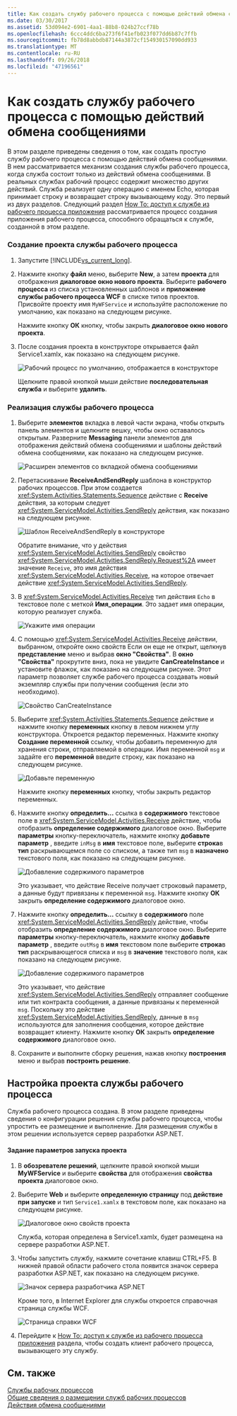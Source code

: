 ```yaml
---
title: Как создать службу рабочего процесса с помощью действий обмена сообщениями
ms.date: 03/30/2017
ms.assetid: 53d094e2-6901-4aa1-88b8-024b27ccf78b
ms.openlocfilehash: 6ccc4ddc6ba273f6f41efb023f077dd6b87c7ffb
ms.sourcegitcommit: fb78d8abbdb87144a3872cf154930157090dd933
ms.translationtype: MT
ms.contentlocale: ru-RU
ms.lasthandoff: 09/26/2018
ms.locfileid: "47196561"
---
```

# <a name="how-to-create-a-workflow-service-with-messaging-activities"></a>Как создать службу рабочего процесса с помощью действий обмена сообщениями
В этом разделе приведены сведения о том, как создать простую службу рабочего процесса с помощью действий обмена сообщениями. В нем рассматривается механизм создания службы рабочего процесса, когда служба состоит только из действий обмена сообщениями. В реальных службах рабочий процесс содержит множество других действий. Служба реализует одну операцию с именем Echo, которая принимает строку и возвращает строку вызывающему коду. Это первый из двух разделов. Следующий раздел [How To: доступ к службе из рабочего процесса приложения](../../../../docs/framework/wcf/feature-details/how-to-access-a-service-from-a-workflow-application.md) рассматривается процесс создания приложения рабочего процесса, способного обращаться к службе, созданной в этом разделе.  
  
### <a name="to-create-a-workflow-service-project"></a>Создание проекта службы рабочего процесса  
  
1.  Запустите [!INCLUDE[vs_current_long](../../../../includes/vs-current-long-md.md)].  
  
2.  Нажмите кнопку **файл** меню, выберите **New**, а затем **проекта** для отображения **диалоговое окно нового проекта**. Выберите **рабочего процесса** из списка установленных шаблонов и **приложение службы рабочего процесса WCF** в списке типов проектов. Присвойте проекту имя `MyWFService` и используйте расположение по умолчанию, как показано на следующем рисунке.  
  
     Нажмите кнопку **ОК** кнопку, чтобы закрыть **диалоговое окно нового проекта**.  
  
3.  После создания проекта в конструкторе открывается файл Service1.xamlx, как показано на следующем рисунке.  
  
     ![Рабочий процесс по умолчанию, отображается в конструкторе](../../../../docs/framework/wcf/feature-details/media/defaultworkflowservice.JPG "DefaultWorkflowService")  
  
     Щелкните правой кнопкой мыши действие **последовательная служба** и выберите **удалить**.  
  
### <a name="to-implement-the-workflow-service"></a>Реализация службы рабочего процесса  
  
1.  Выберите **элементов** вкладка в левой части экрана, чтобы открыть панель элементов и щелкните вешку, чтобы окно оставалось открытым. Разверните **Messaging** панели элементов для отображения действий обмена сообщениями и шаблоны действий обмена сообщениями, как показано на следующем рисунке.  
  
     ![Расширен элементов со вкладкой обмена сообщениями](../../../../docs/framework/wcf/feature-details/media/wfdesignertoolbox.JPG "WFDesignerToolbox")  
  
2.  Перетаскивание **ReceiveAndSendReply** шаблона в конструктор рабочих процессов. При этом создается <xref:System.Activities.Statements.Sequence> действие с **Receive** действия, за которым следует <xref:System.ServiceModel.Activities.SendReply> действия, как показано на следующем рисунке.  
  
     ![Шаблон ReceiveAndSendReply в конструкторе](../../../../docs/framework/wcf/feature-details/media/receiveandsendreply.JPG "ReceiveAndSendReply")  
  
     Обратите внимание, что у действия <xref:System.ServiceModel.Activities.SendReply> свойство <xref:System.ServiceModel.Activities.SendReply.Request%2A> имеет значение `Receive`, это имя действия <xref:System.ServiceModel.Activities.Receive>, на которое отвечает действие <xref:System.ServiceModel.Activities.SendReply>.  
  
3.  В <xref:System.ServiceModel.Activities.Receive> тип действия `Echo` в текстовое поле с меткой **Имя_операции**. Это задает имя операции, которую реализует служба.  
  
     ![Укажите имя операции](../../../../docs/framework/wcf/feature-details/media/defineoperation.JPG "DefineOperation")  
  
4.  С помощью <xref:System.ServiceModel.Activities.Receive> действии, выбранном, откройте окно свойств Если он еще не открыт, щелкнув **представление** меню и выбрав **окно "Свойства"**. В **окно "Свойства"** прокрутите вниз, пока не увидите **CanCreateInstance** и установите флажок, как показано на следующем рисунке. Этот параметр позволяет службе рабочего процесса создавать новый экземпляр службы при получении сообщения (если это необходимо).  
  
     ![Свойство CanCreateInstance](../../../../docs/framework/wcf/feature-details/media/cancreateinstance.JPG "CanCreateInstance")  
  
5.  Выберите <xref:System.Activities.Statements.Sequence> действие и нажмите кнопку **переменных** кнопку в левом нижнем углу конструктора. Откроется редактор переменных. Нажмите кнопку **Создание переменной** ссылку, чтобы добавить переменную для хранения строки, отправляемой в операции. Имя переменной `msg` и задайте его **переменной** введите строку, как показано на следующем рисунке.  
  
     ![Добавьте переменную](../../../../docs/framework/wcf/feature-details/media/addvariable.JPG "AddVariable")  
  
     Нажмите кнопку **переменных** кнопку, чтобы закрыть редактор переменных.  
  
6.  Нажмите кнопку **определить...** ссылка в **содержимого** текстовое поле в <xref:System.ServiceModel.Activities.Receive> действие, чтобы отобразить **определение содержимого** диалоговое окно. Выберите **параметры** кнопку-переключатель, нажмите кнопку **добавьте параметр** , введите `inMsg` в **имя** текстовое поле, выберите **строка**в **тип** раскрывающемся поле со списком, а также тип `msg` в **назначено** текстового поля, как показано на следующем рисунке.  
  
     ![Добавление содержимого параметров](../../../../docs/framework/wcf/feature-details/media/parameterscontent.jpg "ParametersContent")  
  
     Это указывает, что действие Receive получает строковый параметр, а данные будут привязаны к переменной `msg`. Нажмите кнопку **ОК** закрыть **определение содержимого** диалоговое окно.  
  
7.  Нажмите кнопку **определить...**  ссылку в **содержимого** поле <xref:System.ServiceModel.Activities.SendReply> действие, чтобы отобразить **определение содержимого** диалоговое окно. Выберите **параметры** кнопку-переключатель, нажмите кнопку **добавьте параметр** , введите `outMsg` в **имя** текстовом поле выберите **строка**в **тип** раскрывающегося списка и `msg` в **значение** текстового поля, как показано на следующем рисунке.  
  
     ![Добавление содержимого параметров](../../../../docs/framework/wcf/feature-details/media/parameterscontent2.jpg "ParametersContent2")  
  
     Это указывает, что действие <xref:System.ServiceModel.Activities.SendReply> отправляет сообщение или тип контракта сообщения, а данные привязаны к переменной `msg`. Поскольку это действие <xref:System.ServiceModel.Activities.SendReply>, данные в `msg` используются для заполнения сообщения, которое действие возвращает клиенту. Нажмите кнопку **ОК** закрыть **определение содержимого** диалоговое окно.  
  
8.  Сохраните и выполните сборку решения, нажав кнопку **построения** меню и выбрав **построить решение**.  
  
## <a name="configure-the-workflow-service-project"></a>Настройка проекта службы рабочего процесса  
 Служба рабочего процесса создана. В этом разделе приведены сведения о конфигурации решения службы рабочего процесса, чтобы упростить ее размещение и выполнение. Для размещения службы в этом решении используется сервер разработки ASP.NET.  
  
#### <a name="to-set-project-start-up-options"></a>Задание параметров запуска проекта  
  
1.  В **обозревателе решений**, щелкните правой кнопкой мыши **MyWFService** и выберите **свойства** для отображения **свойства проекта** диалоговое окно.  
  
2.  Выберите **Web** и выберите **определенную страницу** под **действие при запуске** и тип `Service1.xamlx` в текстовом поле, как показано на следующем рисунке.  
  
     ![Диалоговое окно свойств проекта](../../../../docs/framework/wcf/feature-details/media/projectpropertiesdlg.JPG "ProjectPropertiesDlg")  
  
     Служба, которая определена в Service1.xamlx, будет размещена на сервере разработки ASP.NET.  
  
3.  Чтобы запустить службу, нажмите сочетание клавиш CTRL+F5. В нижней правой области рабочего стола появится значок сервера разработки ASP.NET, как показано на следующем рисунке.  
  
     ![Значок сервера разработчика ASP.NET](../../../../docs/framework/wcf/feature-details/media/aspnetdevservericon.JPG "ASPNETDEVServerIcon")  
  
     Кроме того, в Internet Explorer для службы откроется справочная страница службы WCF.  
  
     ![Страница справки WCF](../../../../docs/framework/wcf/feature-details/media/wcfhelppate.JPG "WCFHelpPate")  
  
4.  Перейдите к [How To: доступ к службе из рабочего процесса приложения](../../../../docs/framework/wcf/feature-details/how-to-access-a-service-from-a-workflow-application.md) раздела, чтобы создать клиент рабочего процесса, вызывающего эту службу.  
  
## <a name="see-also"></a>См. также  
 [Службы рабочих процессов](../../../../docs/framework/wcf/feature-details/workflow-services.md)  
 [Общие сведения о размещении служб рабочих процессов](../../../../docs/framework/wcf/feature-details/hosting-workflow-services-overview.md)  
 [Действия обмена сообщениями](../../../../docs/framework/wcf/feature-details/messaging-activities.md)
